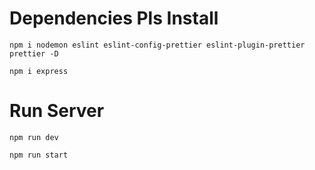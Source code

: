 # Dependencies Pls Install #
```
npm i nodemon eslint eslint-config-prettier eslint-plugin-prettier prettier -D
```
```
npm i express
```
# Run Server #
```
npm run dev
```
```
npm run start
```
